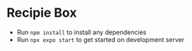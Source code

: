 # Recipie Box

- Run `npm install` to install any dependencies
- Run `npx expo start` to get started on development server